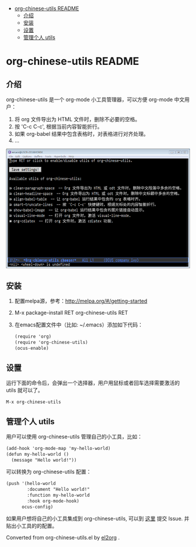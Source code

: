 - [org-chinese-utils README](#orga68a64a)
  - [介绍](#org078476e)
  - [安装](#org4738d63)
  - [设置](#org8245f32)
  - [管理个人 utils](#org36d4c9f)


<a id="orga68a64a"></a>

# org-chinese-utils README


<a id="org078476e"></a>

## 介绍

org-chinese-utils 是一个 org-mode 小工具管理器，可以方便 org-mode 中文用户：

1.  将 org 文件导出为 HTML 文件时，删除不必要的空格。
2.  按 'C-c C-c', 根据当前内容智能折行。
3.  如果 org-babel 结果中包含表格时，对表格进行对齐处理。
4.  &#x2026;

![img](./snapshots/org-chinese-utils.png)


<a id="org4738d63"></a>

## 安装

1.  配置melpa源，参考：<http://melpa.org/#/getting-started>
2.  M-x package-install RET org-chinese-utils RET
3.  在emacs配置文件中（比如: ~/.emacs）添加如下代码：

        (require 'org)
        (require 'org-chinese-utils)
        (ocus-enable)


<a id="org8245f32"></a>

## 设置

运行下面的命令后，会弹出一个选择器，用户用鼠标或者回车选择需要激活的 utils 就可以了。

    M-x org-chinese-utils


<a id="org36d4c9f"></a>

## 管理个人 utils

用户可以使用 org-chinese-utils 管理自己的小工具，比如：

    (add-hook 'org-mode-map 'my-hello-world)
    (defun my-hello-world ()
      (message "Hello world!"))

可以转换为 org-chinese-utils 配置：

    (push '(hello-world
            :document "Hello world!"
            :function my-hello-world
            :hook org-mode-hook)
          ocus-config)

如果用户想将自己的小工具集成到 org-chinese-utils, 可以到 [这里](https://github.com/tumashu/org-chinese-utils/issues) 提交 Issue. 并贴出小工具的的配置。


Converted from org-chinese-utils.el by [el2org](https://github.com/tumashu/el2org) .